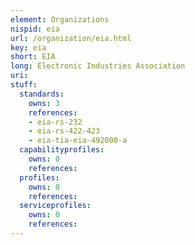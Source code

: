 ```yaml
---
element: Organizations
nispid: eia
url: /organization/eia.html
key: eia
short: EIA
long: Electronic Industries Association
uri: 
stuff:
  standards:
    owns: 3
    references:
    - eia-rs-232
    - eia-rs-422-423
    - eia-tia-eia-492000-a
  capabilityprofiles:
    owns: 0
    references:
  profiles:
    owns: 0
    references:
  serviceprofiles:
    owns: 0
    references:
---
```

